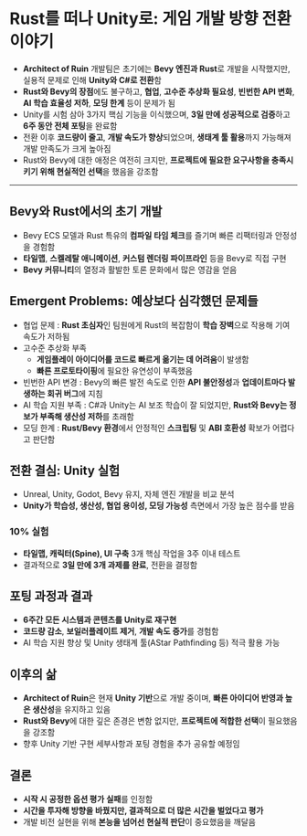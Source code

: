 # Rust를 떠나 Unity로: 게임 개발 방향 전환 이야기


* **Architect of Ruin** 개발팀은 초기에는 **Bevy 엔진과 Rust**로 개발을 시작했지만, 실용적 문제로 인해 **Unity와 C#로 전환**함
* **Rust와 Bevy의 장점**에도 불구하고, **협업**, **고수준 추상화 필요성**, **빈번한 API 변화**, **AI 학습 효율성 저하**, **모딩 한계** 등이 문제가 됨
* Unity를 시험 삼아 3가지 핵심 기능을 이식했으며, **3일 만에 성공적으로 검증**하고 **6주 동안 전체 포팅**을 완료함
* 전환 이후 **코드량이 줄고**, **개발 속도가 향상**되었으며, **생태계 툴 활용**까지 가능해져 개발 만족도가 크게 높아짐
* Rust와 Bevy에 대한 애정은 여전히 크지만, **프로젝트에 필요한 요구사항을 충족시키기 위해 현실적인 선택**을 했음을 강조함

---

Bevy와 Rust에서의 초기 개발
-------------------

* Bevy ECS 모델과 Rust 특유의 **컴파일 타임 체크**를 즐기며 빠른 리팩터링과 안정성을 경험함
* **타일맵**, **스켈레탈 애니메이션**, **커스텀 렌더링 파이프라인** 등을 Bevy로 직접 구현
* **Bevy 커뮤니티**의 열정과 활발한 토론 문화에서 많은 영감을 얻음

Emergent Problems: 예상보다 심각했던 문제들
--------------------------------

* 협업 문제 : **Rust 초심자**인 팀원에게 Rust의 복잡함이 **학습 장벽**으로 작용해 기여 속도가 저하됨
* 고수준 추상화 부족
  + **게임플레이 아이디어를 코드로 빠르게 옮기는 데 어려움**이 발생함
  + **빠른 프로토타이핑**에 필요한 유연성이 부족했음
* 빈번한 API 변경 : Bevy의 빠른 발전 속도로 인한 **API 불안정성**과 **업데이트마다 발생하는 회귀 버그**에 지침
* AI 학습 지원 부족 : C#과 Unity는 AI 보조 학습이 잘 되었지만, **Rust와 Bevy는 정보가 부족해 생산성 저하**를 초래함
* 모딩 한계 : **Rust/Bevy 환경**에서 안정적인 **스크립팅** 및 **ABI 호환성** 확보가 어렵다고 판단함

전환 결심: Unity 실험
---------------

* Unreal, Unity, Godot, Bevy 유지, 자체 엔진 개발을 비교 분석
* **Unity가 학습성, 생산성, 협업 용이성, 모딩 가능성** 측면에서 가장 높은 점수를 받음

### 10% 실험

* **타일맵, 캐릭터(Spine), UI 구축** 3개 핵심 작업을 3주 이내 테스트
* 결과적으로 **3일 만에 3개 과제를 완료**, 전환을 결정함

포팅 과정과 결과
---------

* **6주간 모든 시스템과 콘텐츠를 Unity로 재구현**
* **코드량 감소**, **보일러플레이트 제거**, **개발 속도 증가**를 경험함
* AI 학습 지원 향상 및 Unity 생태계 툴(AStar Pathfinding 등) 적극 활용 가능

이후의 삶
-----

* **Architect of Ruin**은 현재 **Unity 기반**으로 개발 중이며, **빠른 아이디어 반영과 높은 생산성**을 유지하고 있음
* **Rust와 Bevy**에 대한 깊은 존경은 변함 없지만, **프로젝트에 적합한 선택**이 필요했음을 강조함
* 향후 Unity 기반 구현 세부사항과 포팅 경험을 추가 공유할 예정임

결론
--

* **시작 시 공정한 옵션 평가 실패**를 인정함
* **시간을 투자해 방향을 바꿨지만, 결과적으로 더 많은 시간을 벌었다고 평가**
* 개발 비전 실현을 위해 **본능을 넘어선 현실적 판단**이 중요했음을 깨달음

